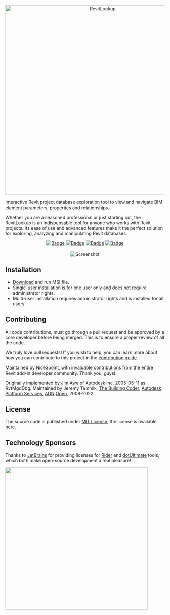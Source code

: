 <div align="center">
<img alt="RevitLookup" width="600"  src="https://user-images.githubusercontent.com/20504884/218192495-19b13547-ce67-40e3-8fe8-e847f89bddb7.png"/>
</div>

Interactive Revit project database exploration tool to view and navigate BIM element parameters, properties and relationships.

Whether you are a seasoned professional or just starting out, the RevitLookup is an indispensable tool for anyone who works with Revit projects. Its ease of use and advanced features make it the perfect solution for exploring, analyzing and manipulating Revit databases.
<div align="center">
<a href="https://github.com/jeremytammik/RevitLookup/releases/latest"><img src="https://img.shields.io/github/v/release/jeremytammik/RevitLookup?style=for-the-badge" alt="Badge"></a>
<a href="https://github.com/jeremytammik/RevitLookup/releases/latest"><img src="https://img.shields.io/github/downloads/jeremytammik/RevitLookup/total?style=for-the-badge" alt="Badge"></a>
<a href="https://github.com/jeremytammik/RevitLookup/commits/dev"><img src="https://img.shields.io/github/last-commit/jeremytammik/RevitLookup/dev?style=for-the-badge" alt="Badge"></a>
<a href="https://actions-badge.atrox.dev/jeremytammik/RevitLookup/goto?ref=master"><img src="https://img.shields.io/endpoint.svg?url=https%3A%2F%2Factions-badge.atrox.dev%2Fjeremytammik%2FRevitLookup%2Fbadge%3Fref%3Dmaster&style=for-the-badge" alt="Badge"></a>
</div>
<br/>
<div align="center">
<img alt="Screenshot" src="https://user-images.githubusercontent.com/20504884/217068816-92f054e5-85b6-4fb9-bbfb-a0d81bc3b6b4.png"/>
</div>

## Installation

- [Download](https://github.com/jeremytammik/RevitLookup/releases/latest) and run MSI file.
- Single-user installation is for one user only and does not require administrator rights.
- Multi-user installation requires administrator rights and is installed for all users

## Contributing

All code contributions, must go through a pull request and be approved by a core developer before being merged. This is to ensure a proper review of all the code.

We truly love pull requests! If you wish to help, you can learn more about how you can contribute to this project in the [contribution guide](Contributing.md).

Maintained by [Nice3point](https://github.com/Nice3point), with invaluable [contributions](https://github.com/jeremytammik/RevitLookup/graphs/contributors)
from the entire Revit add-in developer community. Thank you, guys!

Originally implemented
by [Jim Awe](https://www.linkedin.com/in/james-awe-4630a94/)
of [Autodesk Inc.](https://www.autodesk.com) 2005-05-11 as RvtMgdDbg.
Maintained by Jeremy Tammik,
[The Building Coder](http://thebuildingcoder.typepad.com),
[Autodesk Platform Services](https://aps.autodesk.com/),
[ADN](http://www.autodesk.com/adn)
[Open](http://www.autodesk.com/adnopen),
2008-2022.

## License

The source code is published under [MIT License](http://opensource.org/licenses/MIT), the license is available [here](License.md).

## Technology Sponsors

Thanks to [JetBrains](https://jetbrains.com) for providing licenses for [Rider](https://jetbrains.com/rider) and [dotUltimate](https://www.jetbrains.com/dotnet/) tools, which both
make open-source development a real pleasure!

[<img src="https://user-images.githubusercontent.com/20504884/217069735-6cb06fda-f07a-4bee-a92d-ad4dbc0ab428.png" width="450" />](https://jetbrains.com/)
